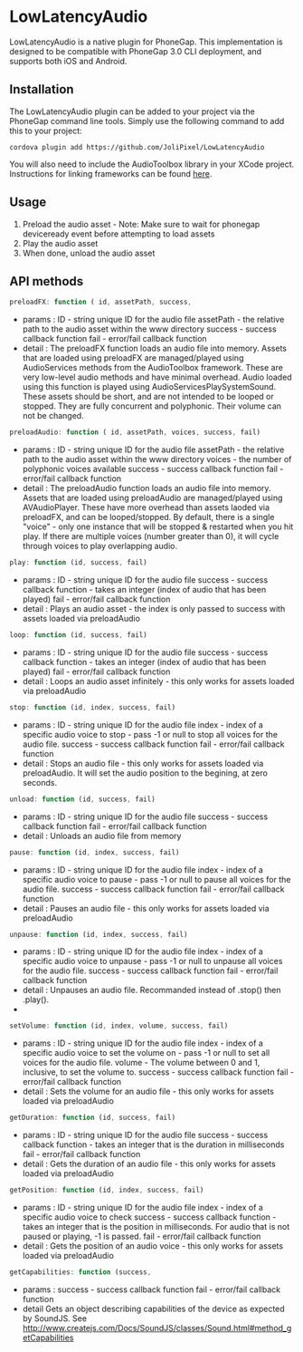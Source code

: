 LowLatencyAudio
=================

LowLatencyAudio is a native plugin for PhoneGap.  This implementation is designed to be compatible with PhoneGap 3.0 CLI deployment, and supports both iOS and Android.

## Installation

The LowLatencyAudio plugin can be added to your project via the PhoneGap command line tools.  Simply use the following command to add this to your project:

`cordova plugin add https://github.com/JoliPixel/LowLatencyAudio`

You will also need to include the AudioToolbox library in your XCode project. Instructions for linking frameworks can be found [here](https://developer.apple.com/library/ios/recipes/xcode_help-project_editor/Articles/AddingaLibrarytoaTarget.html#//apple_ref/doc/uid/TP40010155-CH17-SW1).

## Usage

1. Preload the audio asset - Note: Make sure to wait for phonegap deviceready event before attempting to load assets
2. Play the audio asset
3. When done, unload the audio asset


## API methods
```javascript
preloadFX: function ( id, assetPath, success, 
```
* params : ID - string unique ID for the audio file
assetPath - the relative path to the audio asset within the www directory
success - success callback function
fail - error/fail callback function
* detail : The preloadFX function loads an audio file into memory.  Assets that are loaded using preloadFX are managed/played using AudioServices methods from the AudioToolbox framework. These are very low-level audio methods and have minimal overhead.  Audio loaded using this function is played using AudioServicesPlaySystemSound. These assets should be short, and are not intended to be looped or stopped. They are fully concurrent and polyphonic. Their volume can not be changed.
			
```javascript
preloadAudio: function ( id, assetPath, voices, success, fail) 
```
* params : ID - string unique ID for the audio file
assetPath - the relative path to the audio asset within the www directory
voices - the number of polyphonic voices available
success - success callback function
fail - error/fail callback function
* detail : The preloadAudio function loads an audio file into memory.  Assets that are loaded using preloadAudio are managed/played using AVAudioPlayer. These have more overhead than assets laoded via preloadFX, and can be looped/stopped.  By default, there is a single "voice" - only one instance that will be stopped & restarted when you hit play.  If there are multiple voices (number greater than 0), it will cycle through voices to play overlapping audio.
		
```javascript
play: function (id, success, fail) 	
```
* params : ID - string unique ID for the audio file
success - success callback function - takes an integer (index of audio that has been played)
fail - error/fail callback function
* detail : Plays an audio asset - the index is only passed to success with assets loaded via preloadAudio
		
```javascript
loop: function (id, success, fail) 	
```
* params : ID - string unique ID for the audio file
success - success callback function - takes an integer (index of audio that has been played)
fail - error/fail callback function
* detail : Loops an audio asset infinitely - this only works for assets loaded via preloadAudio
		
```javascript
stop: function (id, index, success, fail) 	
```
* params : ID - string unique ID for the audio file
index - index of a specific audio voice to stop - pass -1 or null to stop all voices for the audio file.
success - success callback function
fail - error/fail callback function
* detail : Stops an audio file - this only works for assets loaded via preloadAudio. It will set the audio position to the begining, at zero seconds.
		
```javascript
unload: function (id, success, fail) 	
```
* params : ID - string unique ID for the audio file
success - success callback function
fail - error/fail callback function
* detail : Unloads an audio file from memory

```javascript
pause: function (id, index, success, fail) 	
```
* params : ID - string unique ID for the audio file
index - index of a specific audio voice to pause - pass -1 or null to pause all voices for the audio file.
success - success callback function
fail - error/fail callback function
* detail : Pauses an audio file - this only works for assets loaded via preloadAudio


```javascript
unpause: function (id, index, success, fail) 	
```
* params : ID - string unique ID for the audio file
index - index of a specific audio voice to unpause - pass -1 or null to unpause all voices for the audio file.
success - success callback function
fail - error/fail callback function
* detail : Unpauses an audio file. Recommanded instead of .stop() then .play().
* 
```javascript
setVolume: function (id, index, volume, success, fail) 	
```
* params : ID - string unique ID for the audio file
index - index of a specific audio voice to set the volume on - pass -1 or null to set all voices for the audio file.
volume - The volume between 0 and 1, inclusive, to set the volume to.
success - success callback function
fail - error/fail callback function
* detail : Sets the volume for an audio file - this only works for assets loaded via preloadAudio

```javascript
getDuration: function (id, success, fail) 	
```
* params : ID - string unique ID for the audio file
success - success callback function - takes an integer that is the duration in milliseconds
fail - error/fail callback function
* detail : Gets the duration of an audio file - this only works for assets loaded via preloadAudio

```javascript
getPosition: function (id, index, success, fail) 	
```
* params : ID - string unique ID for the audio file
index - index of a specific audio voice to check
success - success callback function - takes an integer that is the position in milliseconds. For audio that is not paused or playing, -1 is passed.
fail - error/fail callback function
* detail : Gets the position of an audio voice - this only works for assets loaded via preloadAudio

```javascript
getCapabilities: function (success, 
```
* params : success - success callback function
fail - error/fail callback function
* detail  Gets an object describing capabilities of the device as expected by SoundJS.
See http://www.createjs.com/Docs/SoundJS/classes/Sound.html#method_getCapabilities


